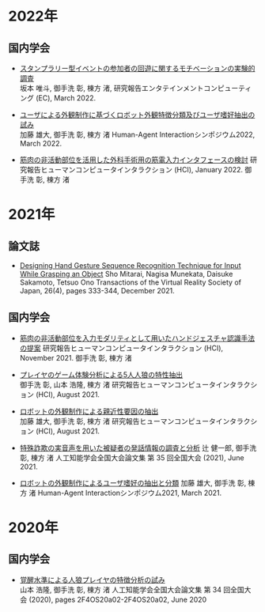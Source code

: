 # 2022年
## 国内学会
- [スタンプラリー型イベントの参加者の回遊に関するモチベーションの実験的調査](https://ipsj.ixsq.nii.ac.jp/ej/?action=pages_view_main&active_action=repository_view_main_item_detail&item_id=217532&item_no=1&page_id=13&block_id=8)  
坂本 唯斗, 御手洗 彰, 棟方 渚, 研究報告エンタテインメントコンピューティング (EC), March 2022.

- [ユーザによる外観制作に基づくロボット外観特徴分類及びユーザ嗜好抽出の試み](https://hai-conference.net/symp2022/proceedings/html/paper/paper-D-3.html)  
加藤 雄大, 御手洗 彰, 棟方 渚
Human-Agent Interactionシンポジウム2022, March 2022.

- [筋肉の非活動部位を活用した外科手術用の筋電入力インタフェースの検討](https://ipsj.ixsq.nii.ac.jp/ej/?action=pages_view_main&active_action=repository_view_main_item_detail&item_id=214610&item_no=1&page_id=13&block_id=8)  研究報告ヒューマンコンピュータインタラクション (HCI), January 2022.
御手洗 彰, 棟方 渚


# 2021年
## 論文誌
- [Designing Hand Gesture Sequence Recognition Technique for Input While Grasping an Object](https://doi.org/10.18974/tvrsj.26.4_333) Sho Mitarai, Nagisa Munekata, Daisuke Sakamoto, Tetsuo Ono
Transactions of the Virtual Reality Society of Japan, 26(4), pages 333-344, December 2021.


## 国内学会
- [筋肉の非活動部位を入力モダリティとして用いたハンドジェスチャ認識手法の提案](https://ipsj.ixsq.nii.ac.jp/ej/?action=pages_view_main&active_action=repository_view_main_item_detail&item_id=213954&item_no=1&page_id=13&block_id=8)  研究報告ヒューマンコンピュータインタラクション (HCI), November 2021.
御手洗 彰, 棟方 渚

- [プレイヤのゲーム体験分析による5人人狼の特性抽出](https://ipsj.ixsq.nii.ac.jp/ej/index.php?active_action=repository_view_main_item_detail&page_id=13&block_id=8&item_id=212285&item_no=1)  
御手洗 彰, 山本 浩隆, 棟方 渚
研究報告ヒューマンコンピュータインタラクション (HCI), August 2021.

- [ロボットの外観制作による親近性要因の抽出](https://ipsj.ixsq.nii.ac.jp/ej/index.php?active_action=repository_view_main_item_detail&page_id=13&block_id=8&item_id=212295&item_no=1)  
加藤 雄大, 御手洗 彰, 棟方 渚
研究報告ヒューマンコンピュータインタラクション (HCI), August 2021.

- [特殊詐欺の実音声を用いた被疑者の発話情報の調査と分析](https://www.jstage.jst.go.jp/article/pjsai/JSAI2021/0/JSAI2021_3J1GS6a01/_article/-char/ja/) 
辻 健一郎, 御手洗 彰, 棟方 渚
人工知能学会全国大会論文集 第 35 回全国大会 (2021), June 2021.

- [ロボットの外観制作によるユーザ嗜好の抽出と分類](https://ipsj.ixsq.nii.ac.jp/ej/index.php?active_action=repository_view_main_item_detail&page_id=13&block_id=8&item_id=212295&item_no=1)
加藤 雄大, 御手洗 彰, 棟方 渚
Human-Agent Interactionシンポジウム2021, March 2021.

# 2020年
## 国内学会
- [覚醒水準による人狼プレイヤの特徴分析の試み](https://www.jstage.jst.go.jp/article/pjsai/JSAI2020/0/JSAI2020_2F4OS20a02/_article/-char/ja/)  
山本 浩隆, 御手洗 彰, 棟方 渚
人工知能学会全国大会論文集 第 34 回全国大会 (2020), pages 2F4OS20a02-2F4OS20a02, June 2020
